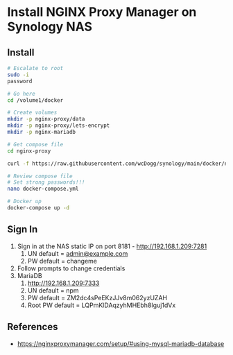 # Install NGINX Proxy Manager on Synology NAS


## Install

```bash
# Escalate to root
sudo -i
password

# Go here
cd /volume1/docker

# Create volumes
mkdir -p nginx-proxy/data
mkdir -p nginx-proxy/lets-encrypt
mkdir -p nginx-mariadb

# Get compose file
cd nginx-proxy

curl -f https://raw.githubusercontent.com/wcDogg/synology/main/docker/nginx-proxy/docker-compose.yml -o docker-compose.yml

# Review compose file
# Set strong passwords!!!
nano docker-compose.yml

# Docker up
docker-compose up -d
```

## Sign In

1. Sign in at the NAS static IP on port 8181 - http://192.168.1.209:7281 
   1. UN default = admin@example.com
   2. PW default = changeme
2. Follow prompts to change credentials
3. MariaDB
   1. http://192.168.1.209:7333
   2. UN default = npm
   3. PW default = ZM2dc4sPeEKzJJv8m062yzUZAH
   4. Root PW default = LQPmKlDAqzyhMHEbh8Iguj1dVx


## References

* https://nginxproxymanager.com/setup/#using-mysql-mariadb-database

